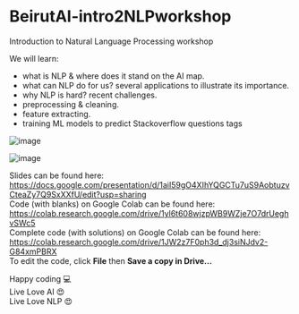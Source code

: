 # BeirutAI-intro2NLPworkshop
Introduction to Natural Language Processing workshop

We will learn:
* what is NLP & where does it stand on the AI map.
* what can NLP do for us? several applications to illustrate its importance.
* why NLP is hard? recent challenges.
* preprocessing & cleaning.
* feature extracting.
* training ML models to predict Stackoverflow questions tags

![image](https://user-images.githubusercontent.com/9033365/48265934-912fdc80-e436-11e8-8e71-9f878a7bb7be.png)

![image](https://user-images.githubusercontent.com/9033365/48266148-364ab500-e437-11e8-9fd7-0fa2034fd22d.png)

Slides can be found here: https://docs.google.com/presentation/d/1aiI59gO4XIhYQGCTu7uS9AobtuzvCteaZy7Q9SxXXfU/edit?usp=sharing
<br />
Code (with blanks) on Google Colab can be found here: https://colab.research.google.com/drive/1yl6t608wjzpWB9WZje7O7drUeghvSWc5
<br />
Complete code (with solutions) on Google Colab can be found here: https://colab.research.google.com/drive/1JW2z7F0ph3d_dj3siNJdv2-G84xmPBRX
<br />
To edit the code, click **File** then **Save a copy in Drive…** <br />



Happy coding 💻 <br />
Live Love AI 😍 <br />
Live Love NLP 😍 <br />
